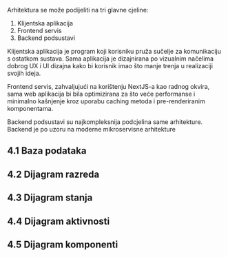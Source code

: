 Arhitektura se može podijeliti na tri glavne cjeline:

1. Klijentska aplikacija
2. Frontend servis
3. Backend podsustavi

Klijentska aplikacija je program koji korisniku pruža sučelje za komunikaciju s ostatkom sustava. Sama aplikacija je dizajnirana po vizualnim načelima dobrog UX i UI dizajna kako bi korisnik imao što manje trenja u realizaciji svojih ideja.

Frontend servis, zahvaljujući na korištenju NextJS-a kao radnog okvira, sama web aplikacija bi bila optimizirana za što veće performanse i minimalno kašnjenje kroz uporabu caching metoda i pre-renderiranim komponentama.

Backend podsustavi su najkompleksnija podcjelina same arhitekture. Backend je po uzoru na moderne mikroservisne arhitekture

## 4.1 Baza podataka

## 4.2 Dijagram razreda

## 4.3 Dijagram stanja

## 4.4 Dijagram aktivnosti

## 4.5 Dijagram komponenti
